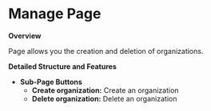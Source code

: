 # Manage Page

**Overview**

Page allows you the creation and deletion of organizations.

**Detailed Structure and Features**

* **Sub-Page Buttons**
  * **Create organization:** Create an organization
  * **Delete organization:** Delete an organization
